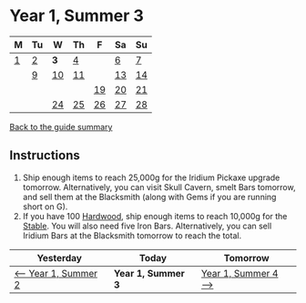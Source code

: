 # Year 1, Summer 3

| M                          | Tu                        | W                         | Th                        | F                         | Sa                        | Su                        |
| -------------------------- | ------------------------- | ------------------------- | ------------------------- |-------------------------- | ------------------------- | ------------------------- |
| [1](year-1-summer-1.md)    | [2](year-1-summer-2.md)   | **3**                     | [4](year-1-summer-4.md)   |                           | [6](year-1-summer-6.md)   | [7](year-1-summer-7.md)   |
|                            | [9](year-1-summer-9.md)   | [10](year-1-summer-10.md) | [11](year-1-summer-11.md) |                           | [13](year-1-summer-13.md) | [14](year-1-summer-14.md) |
|                            |                           |                           |                           | [19](year-1-summer-19.md) | [20](year-1-summer-20.md) | [21](year-1-summer-21.md) |
|                            |                           | [24](year-1-summer-24.md) | [25](year-1-summer-25.md) | [26](year-1-summer-26.md) | [27](year-1-summer-27.md) | [28](year-1-summer-28.md) |

[Back to the guide summary](readme.md)

## Instructions

1. Ship enough items to reach 25,000g for the Iridium Pickaxe upgrade tomorrow. Alternatively, you can visit Skull Cavern, smelt Bars tomorrow, and sell them at the Blacksmith (along with Gems if you are running short on G).
2. If you have 100 [Hardwood](https://stardewvalleywiki.com/Hardwood), ship enough items to reach 10,000g for the [Stable](https://stardewvalleywiki.com/Stable). You will also need five Iron Bars. Alternatively, you can sell Iridium Bars at the Blacksmith tomorrow to reach the total.

| Yesterday                                   | Today                 | Tomorrow                                    |
| ------------------------------------------- | --------------------- | ------------------------------------------- |
| [⟵ Year 1, Summer 2](year-1-summer-2.md)   | **Year 1, Summer 3**  | [Year 1, Summer 4 ⟶](year-1-summer-4.md)   |

